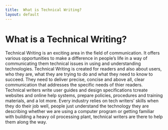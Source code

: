 ```yaml
---
title:  What is Technical Writing?
layout: default
---
```


# What is a Technical Writing?
Technical Writing is an exciting area in the field of communication. It offers various opportunities to make a difference in people’s life in a way of communicating them technical issues in using and understanding technologies. Technical Writing is created for readers and also about users, who they are, what they are trying to do and what they need to know to succeed. They need to deliver precise, concise and above all, clear communication that addresses the specific needs of thier readers. Technical writers write user guides and design specifications tcreate websites and online help systems, prepare policies, procedures and training materials, and a lot more.
Every industry relies on tech writers’ skills when they do their job well,  people just understand the technology they are describing whether we are using a computer program or getting familiar with building a heavy oil processing plant,  technical writers are there to help them along the way.
